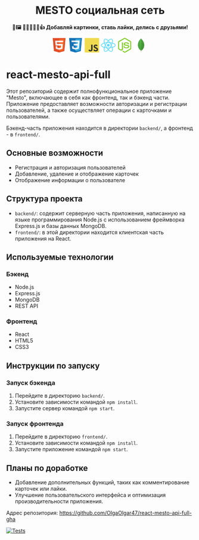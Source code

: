 <h1 align="center">MESTO социальная сеть</h1>

<p align="center">
  <strong>🌄🖼️ 👩🏽‍🤝‍👩🏼👍 Добавляй картинки, ставь лайки, делись с друзьями! </strong>
</p>

<p align="center">
  <img src="https://raw.githubusercontent.com/devicons/devicon/master/icons/html5/html5-original.svg" alt="HTML" width="40" height="40">
  <img src="https://raw.githubusercontent.com/devicons/devicon/master/icons/css3/css3-original.svg" alt="CSS" width="40" height="40">
  <img src="https://raw.githubusercontent.com/devicons/devicon/master/icons/javascript/javascript-original.svg" alt="JavaScript" width="40" height="40">
  <img src="https://raw.githubusercontent.com/devicons/devicon/master/icons/react/react-original.svg" alt="React" width="40" height="40">
  <img src="https://raw.githubusercontent.com/devicons/devicon/master/icons/nodejs/nodejs-original.svg" alt="Node.js" width="40" height="40">
  <img src="https://raw.githubusercontent.com/devicons/devicon/master/icons/mongodb/mongodb-original.svg" alt="MongoDB" width="40" height="40">
</p>


# react-mesto-api-full

  Этот репозиторий содержит полнофункциональное приложение "Mesto", включающее в себя как фронтенд, так и бэкенд части. Приложение предоставляет возможности авторизации и регистрации пользователей, а также осуществляет операции с карточками и пользователями.

  Бэкенд-часть приложения находится в директории `backend/`, а фронтенд - в `frontend/`.


## Основные возможности
- Регистрация и авторизация пользователей
- Добавление, удаление и отображение карточек
- Отображение информации о пользователе

## Структура проекта
- `backend/`: содержит серверную часть приложения, написанную на языке программирования Node.js с использованием фреймворка Express.js и базы данных MongoDB.
- `frontend/`: в этой директории находится клиентская часть приложения на React.

## Используемые технологии
### Бэкенд
- Node.js
- Express.js
- MongoDB
- REST API

### Фронтенд
- React
- HTML5
- CSS3

## Инструкции по запуску
### Запуск бэкенда
1. Перейдите в директорию `backend/`.
2. Установите зависимости командой `npm install`.
3. Запустите сервер командой `npm start`.

### Запуск фронтенда
1. Перейдите в директорию `frontend/`.
2. Установите зависимости командой `npm install`.
3. Запустите приложение командой `npm start`.

## Планы по доработке
- Добавление дополнительных функций, таких как комментирование карточек или лайки.
- Улучшение пользовательского интерфейса и оптимизация производительности приложения.


Адрес репозитория: https://github.com/OlgaOlgar47/react-mesto-api-full-gha


[![Tests](https://github.com/yandex-praktikum/react-mesto-api-full-gha/actions/workflows/tests.yml/badge.svg)](https://github.com/yandex-praktikum/react-mesto-api-full-gha/actions/workflows/tests.yml)
